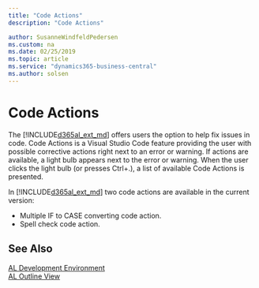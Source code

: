 ```yaml
---
title: "Code Actions"
description: "Code Actions"

author: SusanneWindfeldPedersen
ms.custom: na
ms.date: 02/25/2019
ms.topic: article
ms.service: "dynamics365-business-central"
ms.author: solsen
---
```


# Code Actions
The [!INCLUDE[d365al_ext_md](../includes/d365al_ext_md.md)] offers users the option to help fix issues in code. Code Actions is a Visual Studio Code feature providing the user with possible corrective actions right next to an error or warning. If actions are available, a light bulb appears next to the error or warning. When the user clicks the light bulb (or presses Ctrl+.), a list of available Code Actions is presented. 

In [!INCLUDE[d365al_ext_md](../includes/d365al_ext_md.md)] two code actions are available in the current version:

- Multiple IF to CASE converting code action.
- Spell check code action.

## See Also
[AL Development Environment](devenv-reference-overview.md)  
[AL Outline View](devenv-al-outline-view.md)
